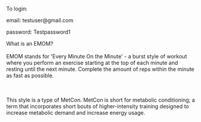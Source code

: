 <p>To login: </p>
<p>email: testuser@gmail.com</p>
<p>password: Testpassword1</p>


<p>What is an EMOM? 
<br /><br />
EMOM stands for 'Every Minute On the Minute' - a burst style of workout 
where you perform an exercise starting at the top of each minute and resting until the next minute. 
Complete the amount of reps within the minute as fast as possible.

<br /><br />
This style is a type of MetCon. MetCon is short for metabolic conditioning; a term that 
incorporates short bouts of higher-intensity training designed to increase metabolic demand 
and increase energy usage.</p>